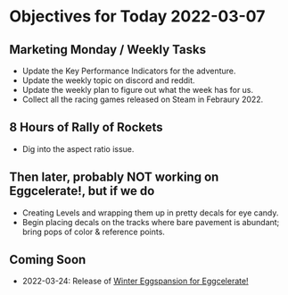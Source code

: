 # Objectives for Today 2022-03-07

## Marketing Monday / Weekly Tasks

- Update the Key Performance Indicators for the adventure.
- Update the weekly topic on discord and reddit.
- Update the weekly plan to figure out what the week has for us.
- Collect all the racing games released on Steam in Febraury 2022.

## 8 Hours of Rally of Rockets

- Dig into the aspect ratio issue.

## Then later, probably NOT working on Eggcelerate!, but if we do

- Creating Levels and wrapping them up in pretty decals for eye candy.
- Begin placing decals on the tracks where bare pavement is abundant; bring pops of color & reference points.

## Coming Soon

- 2022-03-24: Release of [Winter Eggspansion for Eggcelerate!](https://store.steampowered.com/app/1902100/Winter_Eggspansion_for_Eggcelerate/)
